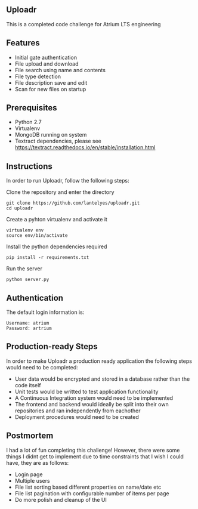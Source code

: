 ## Uploadr

This is a completed code challenge for Atrium LTS engineering

## Features
* Initial gate authentication
* File upload and download
* File search using name and contents
* File type detection
* File description save and edit
* Scan for new files on startup

## Prerequisites

* Python 2.7
* Virtualenv
* MongoDB running on system
* Textract dependencies, please see https://textract.readthedocs.io/en/stable/installation.html

## Instructions

In order to run Uploadr, follow the following steps:

Clone the repository and enter the directory
```
git clone https://github.com/lantelyes/uploadr.git
cd uploadr
```

Create a pyhton virtualenv and activate it
```
virtualenv env
source env/bin/activate
```

Install the python dependencies required
```
pip install -r requirements.txt
```

Run the server
```
python server.py
```

## Authentication

The default login information is:
```
Username: atrium
Password: artrium
```

## Production-ready Steps

In order to make Uploadr a production ready application the following steps would need to be completed:

* User data would be encrypted and stored in a database rather than the code itself
* Unit tests would be writted to test application functionality
* A Continuous Integration system would need to be implemented
* The frontend and backend would ideally be split into their own repositories and ran independently from eachother
* Deployment procedures would need to be created

## Postmortem

I had a lot of fun completing this challenge! However, there were some things I didnt get to implement due to time constraints that I wish I could have, they are as follows:

* Login page
* Multiple users
* File list sorting based different properties on name/date etc
* File list pagination with configurable number of items per page
* Do more polish and cleanup of the UI